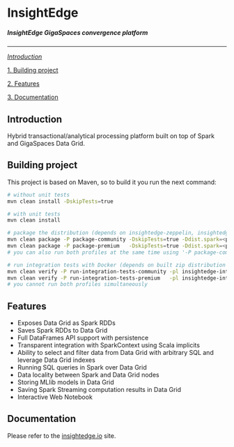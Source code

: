 # InsightEdge
##### _InsightEdge GigaSpaces convergence platform_
-----------------------------------------

[_Introduction_](#introduction)

[1. Building project](#building-project)

[2. Features](#features)

[3. Documentation](#documentation)

## Introduction

Hybrid transactional/analytical processing platform built on top of Spark and GigaSpaces Data Grid.

## Building project

This project is based on Maven, so to build it you run the next command:

```bash
# without unit tests
mvn clean install -DskipTests=true

# with unit tests
mvn clean install

# package the distribution (depends on insightedge-zeppelin, insightedge-examples)
mvn clean package -P package-community -DskipTests=true -Ddist.spark=<path to spark.tgz> -Ddist.xap=<path to xap.zip> -Ddist.zeppelin=<path to zeppelin.tar.gz> -Ddist.examples=<path to examples.zip>
mvn clean package -P package-premium   -DskipTests=true -Ddist.spark=<path to spark.tgz> -Ddist.xap=<path to xap.zip> -Ddist.zeppelin=<path to zeppelin.tar.gz> -Ddist.examples=<path to examples.zip>
# you can also run both profiles at the same time using '-P package-community,package-premium'

# run integration tests with Docker (depends on built zip distribution file; on Mac export DOCKER_HOST=unix:///var/run/docker.sock)
mvn clean verify -P run-integration-tests-community -pl insightedge-integration-tests
mvn clean verify -P run-integration-tests-premium   -pl insightedge-integration-tests
# you cannot run both profiles simultaneously
```


## Features
* Exposes Data Grid as Spark RDDs
* Saves Spark RDDs to Data Grid
* Full DataFrames API support with persistence
* Transparent integration with SparkContext using Scala implicits
* Ability to select and filter data from Data Grid with arbitrary SQL and leverage Data Grid indexes
* Running SQL queries in Spark over Data Grid
* Data locality between Spark and Data Grid nodes
* Storing MLlib models in Data Grid
* Saving Spark Streaming computation results in Data Grid
* Interactive Web Notebook

## Documentation

Please refer to the [insightedge.io](http://insightedge.io/docs) site.
